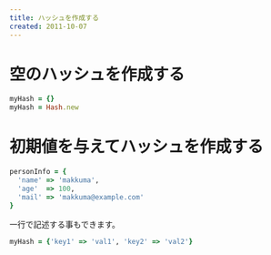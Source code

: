 ```yaml
---
title: ハッシュを作成する
created: 2011-10-07
---
```



空のハッシュを作成する
====

```ruby
myHash = {}
myHash = Hash.new
```


初期値を与えてハッシュを作成する
===

```ruby
personInfo = {
  'name' => 'makkuma',
  'age'  => 100,
  'mail' => 'makkuma@example.com'
}
```

一行で記述する事もできます。

```ruby
myHash = {'key1' => 'val1', 'key2' => 'val2'}
```

